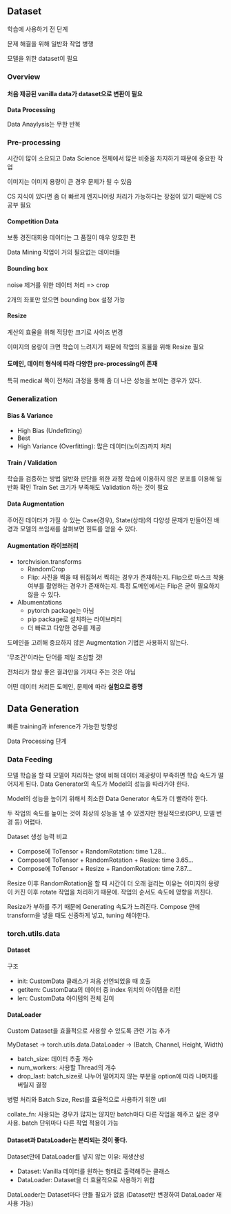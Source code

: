 ## Dataset
학습에 사용하기 전 단계

문제 해결을 위해 일반화 작업 병행

모델을 위한 dataset이 필요

### Overview
#### 처음 제공된 vanilla data가 dataset으로 변환이 필요
**Data Processing**

Data Anaylysis는 무한 반복

### Pre-processing
시간이 많이 소요되고 Data Science 전체에서 많은 비중을 차지하기 때문에 중요한 작업

이미지는 이미지 용량이 큰 경우 문제가 될 수 있음

CS 지식이 있다면 좀 더 빠르게 엔지니어링 처리가 가능하다는 장점이 있기 때문에 CS 공부 필요

#### Competition Data
보통 경진대회용 데이터는 그 품질이 매우 양호한 편

Data Mining 작업이 거의 필요없는 데이터들

#### Bounding box
noise 제거를 위한 데이터 처리
=> crop

2개의 좌표만 있으면 bounding box 설정 가능

#### Resize
계산의 효율을 위해 적당한 크기로 사이즈 변경

이미지의 용량이 크면 학습이 느려지기 때문에 작업의 효율을 위해 Resize 필요

#### 도메인, 데이터 형식에 따라 다양한 pre-processing이 존재
특히 medical 쪽이 전처리 과정을 통해 좀 더 나은 성능을 보이는 경우가 있다.

### Generalization
#### Bias & Variance
- High Bias (Undefitting)
- Best
- High Variance (Overfitting): 많은 데이터(노이즈)까지 처리

#### Train / Validation
학습을 검증하는 방법
일반화 판단을 위한 과정
학습에 이용하지 않은 분포를 이용해 일반화 확인
Train Set 크기가 부족해도 Validation 하는 것이 필요

#### Data Augmentation
주어진 데이터가 가질 수 있는 Case(경우), State(상태)의 다양성
문제가 만들어진 배경과 모델의 쓰임새를 살펴보면 힌트를 얻을 수 있다.

#### Augmentation 라이브러리
- torchvision.transforms
  + RandomCrop
  + Flip: 사진을 찍을 때 뒤집혀서 찍히는 경우가 존재하는지. Flip으로 마스크 착용 여부를 촬영하는 경우가 존재하는지. 특정 도메인에서는 Flip은 굳이 필요하지 않을 수 있다.
- Albumentations
  + pytorch package는 아님
  + pip package로 설치하는 라이브러리
  + 더 빠르고 다양한 경우를 제공

도메인을 고려해 중요하지 않은 Augmentation 기법은 사용하지 않는다.

'무조건'이라는 단어를 제일 조심할 것!

전처리가 항상 좋은 결과만을 가져다 주는 것은 아님

어떤 데이터 처리든 도메인, 문제에 따라 **실험으로 증명**

## Data Generation
빠른 training과 inference가 가능한 방향성

Data Processing 단계

### Data Feeding
모델 학습을 할 때 모델이 처리하는 양에 비해 데이터 제공량이 부족하면 학습 속도가 떨어지게 된다. Data Generator의 속도가 Model의 성능을 따라가야 한다.

Model의 성능을 높이기 위해서 최소한 Data Generator 속도가 더 빨라야 한다.

두 작업의 속도를 높이는 것이 최상의 성능을 낼 수 있겠지만 현실적으로(GPU, 모델 변경 등) 어렵다.

Dataset 생성 능력 비교
- Compose에 ToTensor + RandomRotation: time 1.28...
- Compose에 ToTensor + RandomRotation + Resize: time 3.65...
- Compose에 ToTensor + Resize + RandomRotation: time 7.87...

Resize 이후 RandomRotation을 할 때 시간이 더 오래 걸리는 이유는 이미지의 용량이 커진 이후 rotate 작업을 처리하기 때문에. 작업의 순서도 속도에 영향을 끼친다.

Resize가 부하를 주기 때문에 Generating 속도가 느려진다.
Compose 안에 transform을 넣을 때도 신중하게 넣고, tuning 해야한다.

### torch.utils.data
#### Dataset
구조
- init: CustomData 클래스가 처음 선언되었을 때 호출
- getitem: CustomData의 데이터 중 index 위치의 아이템을 리턴
- len: CustomData 아이템의 전체 길이

#### DataLoader
Custom Dataset을 효율적으로 사용할 수 있도록 관련 기능 추가

MyDataset -> torch.utils.data.DataLoader -> (Batch, Channel, Height, Width)

- batch_size: 데이터 추출 개수
- num_workers: 사용할 Thread의 개수
- drop_last: batch_size로 나누어 떨어지지 않는 부분을 option에 따라 나머지를 버릴지 결정

병렬 처리와 Batch Size, Rest를 효율적으로 사용하기 위한 util

collate_fn: 사용되는 경우가 많지는 않지만 batch마다 다른 작업을 해주고 싶은 경우 사용. batch 단위마다 다른 작업 적용이 가능

#### Dataset과 DataLoader는 분리되는 것이 좋다.
Dataset안에 DataLoader를 넣지 않는 이유: 재생산성
- Dataset: Vanilla 데이터를 원하는 형태로 출력해주는 클래스
- DataLoader: Dataset을 더 효율적으로 사용하기 위함

DataLoader는 Dataset마다 만들 필요가 없음 (Dataset만 변경하여 DataLoader 재사용 가능)
